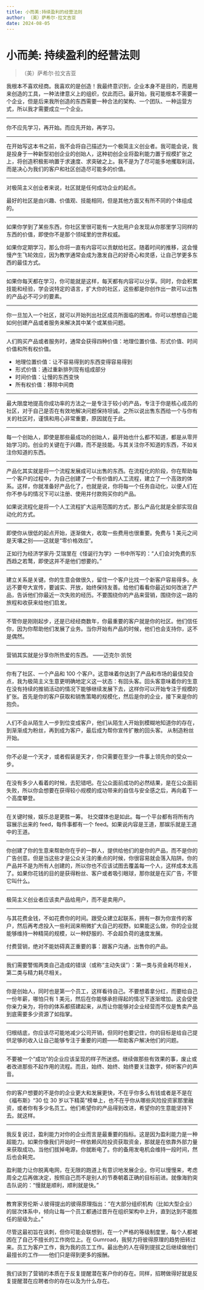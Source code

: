 ```yaml
---
title: 小而美:持续盈利的经营法则
author: （美）萨希尔·拉文吉亚
date: 2024-08-05
---
```


# 小而美: 持续盈利的经营法则

> （美）萨希尔·拉文吉亚

我根本不喜欢经商。我喜欢的是创造！我最终意识到，企业本身不是目的，而是用来创造的工具，一种法律意义上的组织，仅此而已。最开始，我可能根本不需要一个企业，但是后来我所创造的东西需要一种合法的架构、一个团队、一种运营方式，所以我才需要成立一个企业。

---

你不应先学习，再开始。而应先开始，再学习。

---

在开始写这本书之前，我不会将自己描述为一个极简主义创业者。我可能会说，我是投身于一种新型初创企业的创始人，这种初创企业将盈利能力置于规模扩张之上，将创造积极影响置于求速度、求突破之上。我不是为了尽可能多地攫取利润，而是决心为我们的客户和社区创造尽可能多的价值。

---

对极简主义创业者来说，社区就是任何成功企业的起点。

最好的社区是由兴趣、价值观、技能相同，但是其他方面又有所不同的个体组成的。

---

如果你学到了某些东西，你社区里很可能有一大批用户会发现从你那里学习同样的东西的价值，即使你不是那个领域里的世界权威。

如果你定期学习，那么你将一直有内容可以贡献给社区。随着时间的推移，这会慢慢产生飞轮效应，因为教学通常会成为激发自己的好奇心和灵感，让自己学更多东西的最佳方式。

---

如果你每天都在学习，你可能就是这样，每天都有内容可以分享。同时，你会积累技能和经验，学会说特定的语言，扩大你的社区，这些都是你创作出一款可以出售的产品必不可少的要素。

---

你一旦加入一个社区，就可以开始列出社区成员所面临的困难。你可以想想自己能如何创建产品或者服务来解决其中某个或某些问题。

---

人们购买产品或者服务时，通常会获得四种价值：地理位置价值、形式价值、时间价值和所有权价值。

- 地理位置价值：让不容易得到的东西变得容易得到
- 形式价值：通过重新排列现有组成部分
- 时间价值：让慢的东西变快
- 所有权价值：移除中间商

---

最大限度地提高你成功率的方法之一是专注于较小的产品，专注于你是核心成员的社区，对于自己是否在有效地解决问题保持坦诚。之所以说出售东西给一个与你有关的社区时，谨慎和用心非常重要，原因就在于此。

---

每一个创始人，即使是那些最成功的创始人，最开始也什么都不知道，都是从零开始学习的。创业的关键在于兴趣，而不是技能。与其关注你不知道的东西，不如关注你知道的东西。

---

产品化其实就是将一个流程发展成可以出售的东西。在流程化的阶段，你在帮助每一个客户的过程中，为自己创建了一个有价值的人工流程，建立了一个高效的体系。这样，你就准备好产品化了，也就是说，你将每一个任务自动化，以便人们在你不参与的情况下可以注册、使用并付款购买你的产品。

如果说流程化是将一个人工流程扩大运用范围的方式，那么产品化就是全部实现自动化的方式。

---

即使你从很低的起点开始，逐渐做大，收取一些费用也很重要。免费与 1 美元之间是天壤之别——这就是“零价格效应”。

正如行为经济学家丹·艾瑞里在《怪诞行为学》一书中所写的：“人们会对免费的东西趋之若鹜，即使这并不是他们想要的。”

---

建立关系是关键。你的生意会做很久，留住一个客户比找一个新客户容易得多。永远不要夸大宣传，要诚实、开放，始终保持友善。给他们看看你最近如何改进了产品，告诉他们你最近一次失败的经历。不要围绕你的产品来营销，围绕你这一路的旅程和收获来给他们启发。

---

不管你是刚刚起步，还是已经经商数年，你最重要的客户就是你的社区。他们信任你，因为你帮助他们发展了业务。当你开始有产品的时候，他们也会支持你，这不是偶然。

---

营销其实就是分享你所热爱的东西。 ——迈克尔·凯悦

---

你有了社区、一个产品和 100 个客户。这意味着你达到了产品和市场的最佳契合点，我为极简主义生意更明确地定义这一状态：有回头客。回头客意味着你的生意在没有持续的推销活动的情况下能够继续发展下去，这样你可以开始专注于规模的扩张。首先是你的客户获取和销售策略的规模化，然后是你的企业，接下来是你的抱负。

---

人们不会从陌生人一步到位变成客户，他们从陌生人开始到模糊地知道你的存在，到渐渐成为粉丝，再到成为客户，最后成为帮你宣传扩散的回头客。
从制造粉丝开始。

---

你不必是一个天才，或者假装是天才，你只需要在至少一件事上领先你的受众一步。

---

在没有多少人看着的时候，去犯错吧。在公众面前成功的必然结果，是在公众面前失败，所以你会想要在获得较小规模的成功带来的自信与安全感之后，再向着下一个高度攀登。

---

在关键时候，娱乐总是更胜一筹。
社交媒体也是如此。每一个平台都有将所有内容展示出来的 feed，每件事都有一个 feed。如果说内容是王道，那娱乐就是王道中的王道。

---

你创建了你的生意来帮助你在乎的一群人，提供给他们的是你的产品，而不是你的广告创意。但是当这些才是公众关注的重点的时候，你很容易就会落入陷阱。你的产品并不是为所有人创建的，所以你也不应该试图去覆盖每一个人，这样成本太高了。如果你花钱的目的是获得粉丝、客户或者吸引眼球，那你就是在买广告，不管它叫什么。

---

极简主义创业者应该卖产品给用户，而不是卖用户。

---

与其花费金钱，不如花费你的时间。跟受众建立起联系，拥有一群为你宣传的客户，然后再考虑投入一些利润来稍微扩大自己的视野。如果能这么做，你的企业就能够维持一种精简的规模，以一种舒服的、不会超负荷的速度发展。

付费营销，绝对不能妨碍真正重要的事：跟客户沟通，出售你的产品。

---

我们需要警惕两类自己造成的错误（或称“主动失误”）：第一类与资金耗尽相关，第二类与精力耗尽相关。

---

你是创始人，同时也是第一个员工，这样看待自己。不要想着拿分红，而要给自己一份年薪，哪怕只有 1 美元，然后在你能够承担得起的情况下逐渐增加。这会促使你亲力亲为，将你的体系都搭建起来，从而让你能够对企业经营而不仅是售卖产品到底需要多少资源了如指掌。

---

归根结底，你应该尽可能地减少公司开销，但同时也要记住，你的目标是给自己提供足够的收入让自己能够专注于重要的问题——帮助客户解决他们的问题。

---

不要被一个“成功”的企业应该呈现的样子所迷惑。继续做那些有效果的事，废止或者改进那些不起作用的流程。而且，始终、始终、始终要关注数字，倾听客户的声音。

---

你的客户想要的不是你的企业更大和发展更快，不在乎你多么有钱或者是不是在《福布斯》“30 位 30 岁以下精英”榜单上，也不在乎你从哪些风险投资家那里融资，或者你有多少名员工。他们希望你的产品得到改进，希望你的生意能坚持下去。就这样。

---

我反复说过，盈利能力对你的企业而言是最重要的指标。这是因为盈利能力是一种超能力。如果你像我们开始时一样依赖风险投资获取资金，那就是在依靠外部力量来获取成功。当他们拔掉电源，你就断电了。你的备用发电机会维持一段时间，然后也会耗完。

盈利能力让你脱离电网，在无限的跑道上有意识地发展企业。你可以慢慢来，考虑周全之后再做决定，按照自己而不是别人的节奏朝着正确的目标前进。就像海豹突击队说的：“慢就是顺利，顺利就是快。”

---

教育家劳伦斯·J.彼得提出的彼得原理指出：“在大部分组织机构（比如大型企业）的层次体系中，倾向让每一个员工都通过晋升在组织架构中上升，直到达到不能胜任的层级为止。”

尽管这最初旨在讽刺，但你可能会联想到，在一个严格的等级制度里，每个人都被困在了自己不擅长的工作岗位上。在 Gumroad，我努力将彼得原理的趋势扭转过来。员工为客户工作，我为我的员工工作。最出色的人在得到提拔之后继续做他们最擅长的工作——他们只是得到更多的报酬。

---

我们谈到了营销的本质在于反复提醒潜在客户你的存在。同样，招聘做得好就是反复提醒潜在应聘者你的存在以及为什么存在。
